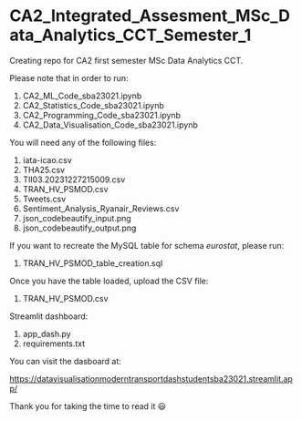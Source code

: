 # CA2_Integrated_Assesment_MSc_Data_Analytics_CCT_Semester_1
Creating repo for CA2 first semester MSc Data Analytics CCT.

Please note that in order to run:

1. CA2_ML_Code_sba23021.ipynb
2. CA2_Statistics_Code_sba23021.ipynb
3. CA2_Programming_Code_sba23021.ipynb
4. CA2_Data_Visualisation_Code_sba23021.ipynb

You will need any of the following files:

1. iata-icao.csv
2. THA25.csv
3. TII03.20231227215009.csv
4. TRAN_HV_PSMOD.csv
5. Tweets.csv
6. Sentiment_Analysis_Ryanair_Reviews.csv
7. json_codebeautify_input.png
8. json_codebeautify_output.png

If you want to recreate the MySQL table for schema *eurostat*, please run:

1. TRAN_HV_PSMOD_table_creation.sql

Once you have the table loaded, upload the CSV file:

1. TRAN_HV_PSMOD.csv

Streamlit dashboard:

1. app_dash.py
2. requirements.txt

You can visit the dasboard at:

https://datavisualisationmoderntransportdashstudentsba23021.streamlit.app/

Thank you for taking the time to read it 😃
